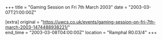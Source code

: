 +++
title = "Gaming Session on Fri 7th March 2003"
date = "2003-03-07T21:00:00Z"

[extra]
original = "https://uwcs.co.uk/events/gaming-session-on-fri-7th-march-2003-1474488938221/"    
end_time = "2003-03-08T04:00:00Z"
location = "Ramphal R0.03/4"
+++



